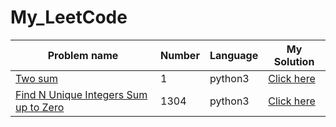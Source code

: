 # My_LeetCode

| Problem name  | Number | Language | My Solution |
| ------------- | ------------- | ------------- | ------------- |
| [Two sum](https://leetcode.com/problems/two-sum) | 1 | python3 | [Click here](https://github.com/ngowran/My_LeetCode/blob/main/Easy/two_sum) |
| [Find N Unique Integers Sum up to Zero](https://leetcode.com/problems/find-n-unique-integers-sum-up-to-zero/) | 1304 | python3 | [Click here](https://github.com/ngowran/My_LeetCode/blob/main/Easy/n_unique_integers_sum_up_to_zero.py) |
